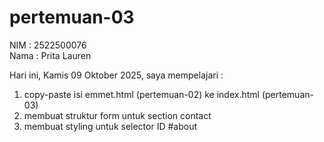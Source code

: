 # pertemuan-03

NIM : 2522500076<br>
Nama : Prita Lauren<br>

Hari ini, Kamis 09 Oktober 2025, saya mempelajari :
<ol> 
    <li>copy-paste isi emmet.html (pertemuan-02) ke index.html (pertemuan-03)</li>
    <li>membuat struktur form untuk section contact</li>
    <li>membuat styling untuk selector ID #about</li>
</ol>